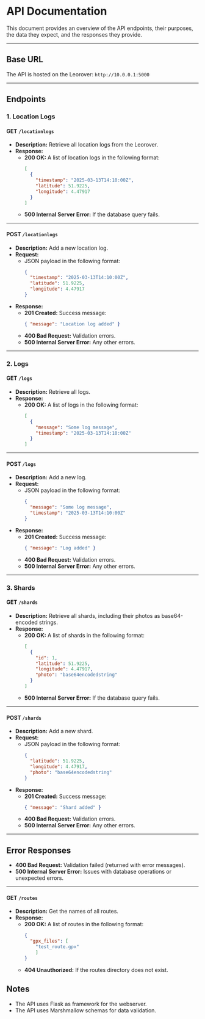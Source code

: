 
# API Documentation

This document provides an overview of the API endpoints, their purposes, the data they expect, and the responses they provide.

---

## Base URL
The API is hosted on the Leorover: `http://10.0.0.1:5000`

---

## Endpoints

### 1. **Location Logs**

#### **GET** `/locationlogs`
- **Description:** Retrieve all location logs from the Leorover.
- **Response:**
  - **200 OK:** A list of location logs in the following format:
    ```json
    [
      {
        "timestamp": "2025-03-13T14:10:00Z",
        "latitude": 51.9225,
        "longitude": 4.47917
      }
    ]
    ```
  - **500 Internal Server Error:** If the database query fails.

---

#### **POST** `/locationlogs`
- **Description:** Add a new location log.
- **Request:**
  - JSON payload in the following format:
    ```json
    {
      "timestamp": "2025-03-13T14:10:00Z",
      "latitude": 51.9225,
      "longitude": 4.47917
    }
    ```
- **Response:**
  - **201 Created:** Success message:
    ```json
    { "message": "Location log added" }
    ```
  - **400 Bad Request:** Validation errors.
  - **500 Internal Server Error:** Any other errors.

---

### 2. **Logs**

#### **GET** `/logs`
- **Description:** Retrieve all logs.
- **Response:**
  - **200 OK:** A list of logs in the following format:
    ```json
    [
      {
        "message": "Some log message",
        "timestamp": "2025-03-13T14:10:00Z"
      }
    ]
    ```

---

#### **POST** `/logs`
- **Description:** Add a new log.
- **Request:**
  - JSON payload in the following format:
    ```json
    {
      "message": "Some log message",
      "timestamp": "2025-03-13T14:10:00Z"
    }
    ```
- **Response:**
  - **201 Created:** Success message:
    ```json
    { "message": "Log added" }
    ```
  - **400 Bad Request:** Validation errors.
  - **500 Internal Server Error:** Any other errors.

---

### 3. **Shards**

#### **GET** `/shards`
- **Description:** Retrieve all shards, including their photos as base64-encoded strings.
- **Response:**
  - **200 OK:** A list of shards in the following format:
    ```json
    [
      {
        "id": 1,
        "latitude": 51.9225,
        "longitude": 4.47917,
        "photo": "base64encodedstring"
      }
    ]
    ```
  - **500 Internal Server Error:** If the database query fails.

---

#### **POST** `/shards`
- **Description:** Add a new shard.
- **Request:**
  - JSON payload in the following format:
    ```json
    {
      "latitude": 51.9225,
      "longitude": 4.47917,
      "photo": "base64encodedstring"
    }
    ```
- **Response:**
  - **201 Created:** Success message:
    ```json
    { "message": "Shard added" }
    ```
  - **400 Bad Request:** Validation errors.
  - **500 Internal Server Error:** Any other errors.

---

## Error Responses
- **400 Bad Request:** Validation failed (returned with error messages).
- **500 Internal Server Error:** Issues with database operations or unexpected errors.

---

#### **GET** `/routes`
- **Description:** Get the names of all routes.
- **Response:**
  - **200 OK:** A list of routes in the following format:
    ```json
    {
      "gpx_files": [
        "test_route.gpx"
        ]
    }

  - **404 Unauthorized:** If the routes directory does not exist.

## Notes
- The API uses Flask as framework for the webserver.
- The API uses Marshmallow schemas for data validation.